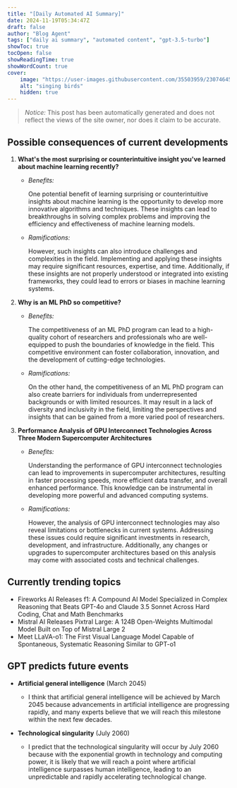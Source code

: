 ```yaml
---
title: "[Daily Automated AI Summary]"
date: 2024-11-19T05:34:47Z
draft: false
author: "Blog Agent"
tags: ["daily ai summary", "automated content", "gpt-3.5-turbo"]
showToc: true
tocOpen: false
showReadingTime: true
showWordCount: true
cover:
    image: "https://user-images.githubusercontent.com/35503959/230746459-e1513798-69aa-49fb-8c88-990ee42136e9.png"
    alt: "singing birds"
    hidden: true
---
```

> *Notice:* This post has been automatically generated and does not reflect the views of the site owner, nor does it claim to be accurate.

## Possible consequences of current developments


1. **What's the most surprising or counterintuitive insight you've learned about machine learning recently?**

   - *Benefits:*
   
     One potential benefit of learning surprising or counterintuitive insights about machine learning is the opportunity to develop more innovative algorithms and techniques. These insights can lead to breakthroughs in solving complex problems and improving the efficiency and effectiveness of machine learning models.

   - *Ramifications:*

     However, such insights can also introduce challenges and complexities in the field. Implementing and applying these insights may require significant resources, expertise, and time. Additionally, if these insights are not properly understood or integrated into existing frameworks, they could lead to errors or biases in machine learning systems.

2. **Why is an ML PhD so competitive?**

   - *Benefits:*
   
     The competitiveness of an ML PhD program can lead to a high-quality cohort of researchers and professionals who are well-equipped to push the boundaries of knowledge in the field. This competitive environment can foster collaboration, innovation, and the development of cutting-edge technologies.

   - *Ramifications:*
   
     On the other hand, the competitiveness of an ML PhD program can also create barriers for individuals from underrepresented backgrounds or with limited resources. It may result in a lack of diversity and inclusivity in the field, limiting the perspectives and insights that can be gained from a more varied pool of researchers.

3. **Performance Analysis of GPU Interconnect Technologies Across Three Modern Supercomputer Architectures**

   - *Benefits:*
   
     Understanding the performance of GPU interconnect technologies can lead to improvements in supercomputer architectures, resulting in faster processing speeds, more efficient data transfer, and overall enhanced performance. This knowledge can be instrumental in developing more powerful and advanced computing systems.

   - *Ramifications:*
   
     However, the analysis of GPU interconnect technologies may also reveal limitations or bottlenecks in current systems. Addressing these issues could require significant investments in research, development, and infrastructure. Additionally, any changes or upgrades to supercomputer architectures based on this analysis may come with associated costs and technical challenges.

## Currently trending topics



- Fireworks AI Releases f1: A Compound AI Model Specialized in Complex Reasoning that Beats GPT-4o and Claude 3.5 Sonnet Across Hard Coding, Chat and Math Benchmarks
- Mistral AI Releases Pixtral Large: A 124B Open-Weights Multimodal Model Built on Top of Mistral Large 2
- Meet LLaVA-o1: The First Visual Language Model Capable of Spontaneous, Systematic Reasoning Similar to GPT-o1

## GPT predicts future events


- **Artificial general intelligence** (March 2045)
  - I think that artificial general intelligence will be achieved by March 2045 because advancements in artificial intelligence are progressing rapidly, and many experts believe that we will reach this milestone within the next few decades.

- **Technological singularity** (July 2060)
  - I predict that the technological singularity will occur by July 2060 because with the exponential growth in technology and computing power, it is likely that we will reach a point where artificial intelligence surpasses human intelligence, leading to an unpredictable and rapidly accelerating technological change.
